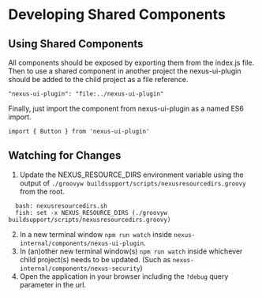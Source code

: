 # Developing Shared Components

## Using Shared Components

All components should be exposed by exporting them from the index.js file. Then to use a shared component in another 
project the nexus-ui-plugin should be added to the child project as a file reference.

```"nexus-ui-plugin": "file:../nexus-ui-plugin"```

Finally, just import the component from nexus-ui-plugin as a named ES6 import.

```import { Button } from 'nexus-ui-plugin'```

## Watching for Changes

1. Update the NEXUS_RESOURCE_DIRS environment variable using the output of `./groovyw buildsupport/scripts/nexusresourcedirs.groovy` from the root.

```
  bash: nexusresourcedirs.sh
  fish: set -x NEXUS_RESOURCE_DIRS (./groovyw buildsupport/scripts/nexusresourcedirs.groovy)
```

2. In a new terminal window `npm run watch` inside `nexus-internal/components/nexus-ui-plugin`.
3. In (an)other new terminal window(s) `npm run watch` inside whichever child project(s) needs to be updated. (Such as `nexus-internal/components/nexus-security`) 
4. Open the application in your browser including the `?debug` query parameter in the url.

